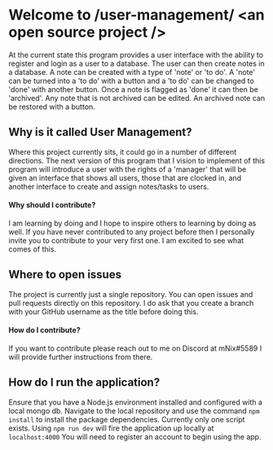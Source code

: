 # Welcome to /user-management/ \<an open source project \/\>

At the current state this program provides a user interface with the ability to register and login as a user to a database. The user can then create notes in a database. A note can be created with a type of  'note' or 'to do'. A 'note' can be turned into a 'to do' with a button and a 'to do' can be changed to 'done' with another button. Once a note is flagged as 'done' it can then be 'archived'. Any note that is not archived can be edited. An archived note can be restored with a button.

## Why is it called User Management?

Where this project currently sits, it could go in a number of different directions. The next version of this program that I vision to implement of this program will introduce a user with the rights of a 'manager' that will be given an interface that shows all users, those that are clocked in, and another interface to create and assign notes/tasks to users.

#### Why should I contribute?
I am learning by doing and I hope to inspire others to learning by doing as well. If you have never contributed to any project before then I personally invite you to contribute to your very first one. I am excited to see what comes of this.

## Where to open issues

The project is currently just a single repository. You can open issues and pull requests directly on this repository. I do ask that you create a branch with your GitHub username as the title before doing this.

#### How do I contribute?

If you want to contribute please reach out to me on Discord at mNix#5589 
I will provide further instructions from there.

## How do I run the application?

Ensure that you have a Node.js environment installed and configured with a local mongo db.
Navigate to the local repository and use the command `npm install` to install the package dependencies.
Currently only one script exists. Using `npm run dev` will fire the application up locally at `localhost:4000`
You will need to register an account to begin using the app.